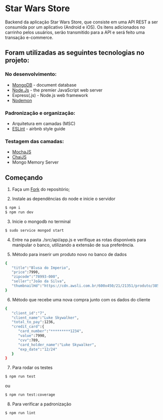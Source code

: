 # Star Wars Store

Backend da aplicação Star Wars Store, que consiste em uma API REST a ser consumida por um aplicativo (Android e iOS).
Os itens adicionados no carrinho pelos usuários, serão transmitido para a API e será feito uma transação e-commerce.

  
## Foram utilizadas as seguintes tecnologias no projeto:

### No desenvolvimento:

- <a href="https://www.mongodb.com" rel="nofollow">MongoDB</a> - document database
- <a href="https://nodejs.org/en/download/" rel="nofollow">Node.Js</a> - the premier JavaScript web server
- Express(.js) - Node.js web framework
- <a href="https://www.npmjs.com/package/nodemon" rel="nofollow">Nodemon</a>

### Padronização e organização:

- Arquitetura em camadas (MSC)
- <a href="https://eslint.org/" rel="nofollow">ESLint</a> - airbnb style guide

### Testagem das camadas:

- <a href="https://mochajs.org/" rel="nofollow">MochaJS</a>
- <a href="https://www.chaijs.com/" rel="nofollow">ChaiJS</a>
- Mongo Memory Server


## Começando

1. Faça um <a href="https://docs.github.com/pt/get-started/quickstart/fork-a-repo" rel="nofollow">Fork</a> do repositório;

3. Instale as dependências do node e inicie o servidor

```bash
$ npm i
$ npm run dev
```

3. Inicie o mongodb no terminal

```bash
$ sudo service mongod start
```

4. Entre na pasta ./src/api/app.js e verifique as rotas disponíveis para manipular o banco, utilizando a extensão de sua preferência.

5. Método para inserir um produto novo no banco de dados

```bash
{
   "title":"Blusa do Imperio",
   "price":7990,
   "zipcode":"78993-000",
   "seller":"João da Silva",
   "thumbnailHd":"https://cdn.awsli.com.br/600x450/21/21351/produto/3853007/f66e8c63ab.jpg",
}
```

6. Método que recebe uma nova compra junto com os dados do cliente

```bash
{
   "client_id":"7",  
   "client_name":"Luke Skywalker",
   "total_to_pay":1236,
   "credit_card":{
      "card_number":"*********1234",
      "value":7990,
      "cvv":789,
      "card_holder_name":"Luke Skywalker",
      "exp_date":"12/24"
   }
}
```

7. Para rodar os testes

```bash
$ npm run test
```
ou
```bash
$ npm run test:coverage
```

8. Para verificar a padronização

```bash
$ npm run lint
```


